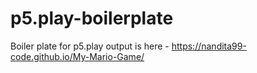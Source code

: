 # p5.play-boilerplate
Boiler plate for p5.play
output is here -
https://nandita99-code.github.io/My-Mario-Game/
